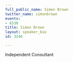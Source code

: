 ```yaml
---
full_public_name: Simon Brown
twitter_name: simonbrown
events:
- 6530
title: Simon Brown
layout: speaker_bio
id: 3246

---
```

Independent Consultant